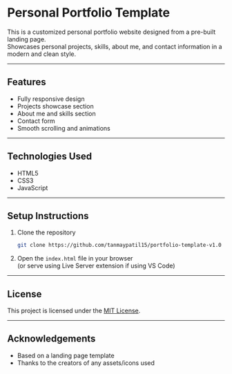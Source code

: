 # Personal Portfolio Template

This is a customized personal portfolio website designed from a pre-built landing page.  
Showcases personal projects, skills, about me, and contact information in a modern and clean style.

---

## Features

- Fully responsive design
- Projects showcase section
- About me and skills section
- Contact form
- Smooth scrolling and animations

---

## Technologies Used

- HTML5
- CSS3
- JavaScript
  
---

## Setup Instructions

1. Clone the repository
    ```bash
    git clone https://github.com/tanmaypatil15/portfolio-template-v1.0
    ```

2. Open the `index.html` file in your browser  
   (or serve using Live Server extension if using VS Code)

---

## License

This project is licensed under the [MIT License](LICENSE).

---

## Acknowledgements

- Based on a landing page template
- Thanks to the creators of any assets/icons used
